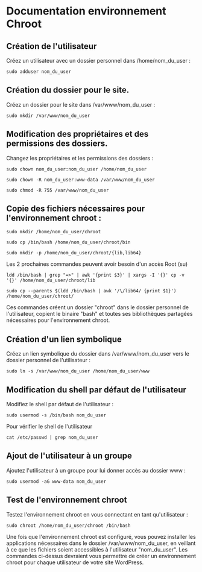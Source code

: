 # Documentation environnement Chroot

## Création de l'utilisateur
Créez un utilisateur avec un dossier personnel dans /home/nom_du_user :

```
sudo adduser nom_du_user
```
## Création du dossier pour le site.

Créez un dossier pour le site dans /var/www/nom_du_user :

```
sudo mkdir /var/www/nom_du_user
```
## Modification des propriétaires et des permissions des dossiers.

Changez les propriétaires et les permissions des dossiers :

```
sudo chown nom_du_user:nom_du_user /home/nom_du_user
```
```
sudo chown -R nom_du_user:www-data /var/www/nom_du_user
```
```
sudo chmod -R 755 /var/www/nom_du_user
```
## Copie des fichiers nécessaires pour l'environnement chroot :

```
sudo mkdir /home/nom_du_user/chroot
```
```
sudo cp /bin/bash /home/nom_du_user/chroot/bin
```
```
sudo mkdir -p /home/nom_du_user/chroot/{lib,lib64}
```
Les 2 prochaines commandes peuvent avoir besoin d'un accès Root (su)
```
ldd /bin/bash | grep "=>" | awk '{print $3}' | xargs -I '{}' cp -v '{}' /home/nom_du_user/chroot/lib
```
```
sudo cp --parents $(ldd /bin/bash | awk '/\/lib64/ {print $1}') /home/nom_du_user/chroot/
```
Ces commandes créent un dossier "chroot" dans le dossier personnel de l'utilisateur, copient le binaire "bash" et toutes ses bibliothèques partagées nécessaires pour l'environnement chroot.

## Création d'un lien symbolique

Créez un lien symbolique du dossier dans /var/www/nom_du_user vers le dossier personnel de l'utilisateur :

```
sudo ln -s /var/www/nom_du_user /home/nom_du_user/www
```
## Modification du shell par défaut de l'utilisateur

Modifiez le shell par défaut de l'utilisateur :

```
sudo usermod -s /bin/bash nom_du_user
```

Pour vérifier le shell de l'utilisateur

```
cat /etc/passwd | grep nom_du_user
```

## Ajout de l'utilisateur à un groupe

Ajoutez l'utilisateur à un groupe pour lui donner accès au dossier www :

```
sudo usermod -aG www-data nom_du_user
```
## Test de l'environnement chroot

Testez l'environnement chroot en vous connectant en tant qu'utilisateur :

```
sudo chroot /home/nom_du_user/chroot /bin/bash
```
Une fois que l'environnement chroot est configuré, vous pouvez installer les applications nécessaires dans le dossier /var/www/nom_du_user, en veillant à ce que les fichiers soient accessibles à l'utilisateur "nom_du_user".
Les commandes ci-dessus devraient vous permettre de créer un environnement chroot pour chaque utilisateur de votre site WordPress.
